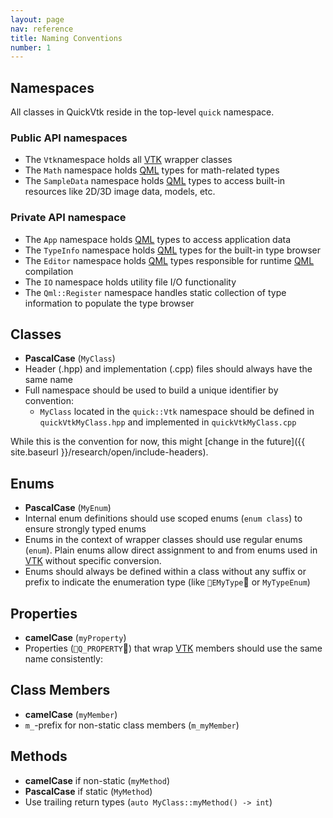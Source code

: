 ```yaml
---
layout: page
nav: reference
title: Naming Conventions
number: 1
---
```


## Namespaces

All classes in QuickVtk reside in the top-level `quick` namespace.

### Public API namespaces
- The `Vtk`namespace holds all [VTK](https://vtk.org/) wrapper classes
- The `Math` namespace holds [QML](https://doc.qt.io/qt-5/qtqml-index.html) types for math-related types
- The `SampleData` namespace holds [QML](https://doc.qt.io/qt-5/qtqml-index.html) types to access built-in resources like 2D/3D image data, models, etc.

### Private API namespace
- The `App` namespace holds [QML](https://doc.qt.io/qt-5/qtqml-index.html) types to access application data
- The `TypeInfo` namespace holds [QML](https://doc.qt.io/qt-5/qtqml-index.html) types for the built-in type browser
- The `Editor` namespace holds [QML](https://doc.qt.io/qt-5/qtqml-index.html) types responsible for runtime [QML](https://doc.qt.io/qt-5/qtqml-index.html) compilation
- The `IO` namespace holds utility file I/O functionality
- The `Qml::Register` namespace handles static collection of type information to populate the type browser

## Classes
- **PascalCase** (`MyClass`)
- Header (.hpp) and implementation (.cpp) files should always have the same name
- Full namespace should be used to build a unique identifier by convention:
  - `MyClass` located in the `quick::Vtk` namespace should be defined in `quickVtkMyClass.hpp` and implemented in `quickVtkMyClass.cpp`

While this is the convention for now, this might [change in the future]({{ site.baseurl }}/research/open/include-headers).

## Enums
- **PascalCase** (`MyEnum`)
- Internal enum definitions should use scoped enums (`enum class`) to ensure strongly typed enums
- Enums in the context of wrapper classes should use regular enums (`enum`). Plain enums allow direct assignment to and from enums used in [VTK](https://vtk.org/) without specific conversion.
- Enums should always be defined within a class without any suffix or prefix to indicate the enumeration type (like `EMyType` or `MyTypeEnum`)

## Properties
- **camelCase** (`myProperty`)
- Properties (`Q_PROPERTY`) that wrap [VTK](https://vtk.org/) members should use the same name consistently:

## Class Members
- **camelCase**  (`myMember`)
- `m_`-prefix for non-static class members (`m_myMember`)

## Methods
- **camelCase** if non-static (`myMethod`)
- **PascalCase** if static (`MyMethod`)
- Use trailing return types (`auto MyClass::myMethod() -> int`)
